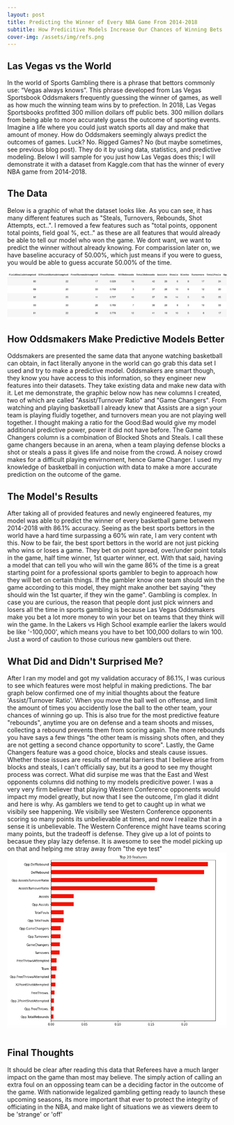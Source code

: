 ```yaml
---
layout: post
title: Predicting the Winner of Every NBA Game From 2014-2018
subtitle: How Predicitive Models Increase Our Chances of Winning Bets
cover-img: /assets/img/refs.png
---
```



## Las Vegas vs the World

  In the world of Sports Gambling there is a phrase that bettors commonly use: “Vegas always knows”. This phrase developed from Las Vegas Sportsbook Oddsmakers frequently guessing the winner of games, as well as how much the winning team wins by to prefection. In 2018, Las Vegas Sportsbooks profitted 300 million dollars off public bets. 300 million dollars from being able to more accurately guess the outcome of sporting events. Imagine a life where you could just watch sports all day and make that amount of money. How do Oddsmakers seemingly always predict the outcomes of games. Luck? No. Rigged Games? No (but maybe sometimes, see previous blog post). They do it by using data, statistics, and predictive modeling. Below I will sample for you just how Las Vegas does this; I will demonstrate it with a dataset from Kaggle.com that has the winner of every NBA game from 2014-2018.

## The Data
Below is a graphic of what the dataset looks like. As you can see, it has many different features such as "Steals, Turnovers, Rebounds, Shot Attempts, ect..". I removed a few features such as "total points, opponent total points, field goal %, ect.." as these are all features that would already be able to tell our model who won the game. We dont want, we want to predict the winner without already knowing. For comparission later on, we have baseline accuracy of 50.00%, which just means if you were to guess, you would be able to guess accurate 50.00% of the time.

![](NBAdfHead.jpg)


## How Oddsmakers Make Predictive Models Better
  Oddsmakers are presented the same data that anyone watching basketball can obtain, in fact literally anyone in the world can go grab this data set I used and try to make a predictive model. Oddsmakers are smart though, they know you have access to this information, so they engineer new features into their datasets. They take existing data and make new data with it. Let me demonstrate, the graphic below now has new columns I created, two of which are called "Assist/Turnover Ratio" and "Game Changers". From watching and playing basketball I already knew that Assists are a sign your team is playing fluidly together, and turnovers mean you are not playing well together. I thought making a ratio for the Good:Bad would give my model additional predictive power, power it did not have before. The Game Changers column is a combination of Blocked Shots and Steals. I call these game changers because in an arena, when a team playing defense blocks a shot or steals a pass it gives life and noise from the crowd. A noisey crowd makes for a difficult playing envirnoment, hence Game Changer. I used my knowledge of basketball in conjuction with data to make a more accurate prediction on the outcome of the game.
 
 

## The Model's Results
  After taking all of provided features and newly engineered features, my model was able to predict the winner of every basketball game between 2014-2018 with 86.1% accuracy. Seeing as the best sports bettors in the world have a hard time surpassing a 60% win rate, I am very content wth this. Now to be fair, the best sport bettors in the world are not just picking who wins or loses a game. They bet on point spread, over/under point totals in the game, half time winner, 1st quarter winner, ect. With that said, having a model that can tell you who will win the game 86% of the time is a great starting point for a professional sports gambler to begin to approach how they will bet on certain things. If the gambler know one team should win the game according to this model, they might make another bet saying "they should win the 1st quarter, if they win the game". Gambling is complex.
  In case you are curious, the reason that people dont just pick winners and losers all the time in sports gambling is because Las Vegas Oddsmakers make you bet a lot more money to win your bet on teams that they think will win the game. In the Lakers vs High School example earlier the lakers would be like '-100,000', which means you have to bet 100,000 dollars to win 100. Just a word of caution to those curious new gamblers out there.
  

## What Did and Didn't Surprised Me?
  After I ran my model and got my validation accuracy of 86.1%, I was curious to see which features were most helpful in making predictions. The bar graph below confirmed one of my initial thoughts about the feature 'Assist/Turnover Ratio'. When you move the ball well on offense, and limit the amount of times you accidently lose the ball to the other team, your chances of winning go up. This is also true for the most predictive feature "rebounds", anytime you are on defense and a team shoots and misses, collecting a rebound prevents them from scoring again. The more rebounds you have says a few things "the other team is missing shots often, and they are not getting a second chance opportunity to score". Lastly, the Game Changers feature was a good choice, blocks and steals cause issues. Whether those issues are results of mental barriers that I believe arise from blocks and steals, I can't officially say, but its a good to see my thought process was correct.
  What did surpise me was that the East and West opponents columns did nothing to my models predicitive power. I was a very very firm believer that playing Western Conference opponents would impact my model greatly, but now that I see the outcome, I'm glad it didnt and here is why. As gamblers we tend to get to caught up in what we visibily see happening. We visibilly see Western Conference opponents scoring so many points its unbelievable at times, and now I realize that in a sense it is unbelievable. The Western Conference might have teams scoring many points, but the tradeoff is defense. They give up a lot of points to becasue they play lazy defense. It is awesome to see the model picking up on that and helping me stray away from "the eye test"
![](GraphTry.jpg)
  
#
  


## Final Thoughts
It should be clear after reading this data that Referees have a much larger impact on the game than most may believe. The simply action of calling an extra foul on an oppossing team can be a deciding factor in the outcome of the game. With nationwide legalized gambling getting ready to launch these upcoming seasons, its more important that ever to protect the integrity of officiating in the NBA, and make light of situations we as viewers deem to be 'strange' or 'off'
